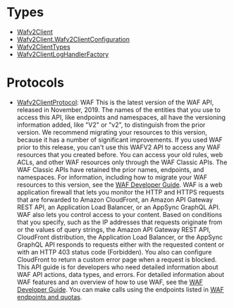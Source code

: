 # Types

  - [Wafv2Client](/aws-sdk-swift/reference/0.x/AWSWAFV2/Wafv2Client)
  - [Wafv2Client.Wafv2ClientConfiguration](/aws-sdk-swift/reference/0.x/AWSWAFV2/Wafv2Client_Wafv2ClientConfiguration)
  - [Wafv2ClientTypes](/aws-sdk-swift/reference/0.x/AWSWAFV2/Wafv2ClientTypes)
  - [Wafv2ClientLogHandlerFactory](/aws-sdk-swift/reference/0.x/AWSWAFV2/Wafv2ClientLogHandlerFactory)

# Protocols

  - [Wafv2ClientProtocol](/aws-sdk-swift/reference/0.x/AWSWAFV2/Wafv2ClientProtocol):
    WAF This is the latest version of the WAF API, released in November, 2019. The names of the entities that you use to access this API, like endpoints and namespaces, all have the versioning information added, like "V2" or "v2", to distinguish from the prior version. We recommend migrating your resources to this version, because it has a number of significant improvements. If you used WAF prior to this release, you can't use this WAFV2 API to access any WAF resources that you created before. You can access your old rules, web ACLs, and other WAF resources only through the WAF Classic APIs. The WAF Classic APIs have retained the prior names, endpoints, and namespaces. For information, including how to migrate your WAF resources to this version, see the [WAF Developer Guide](https://docs.aws.amazon.com/waf/latest/developerguide/waf-chapter.html). WAF is a web application firewall that lets you monitor the HTTP and HTTPS requests that are forwarded to Amazon CloudFront, an Amazon API Gateway REST API, an Application Load Balancer, or an AppSync GraphQL API. WAF also lets you control access to your content. Based on conditions that you specify, such as the IP addresses that requests originate from or the values of query strings, the Amazon API Gateway REST API, CloudFront distribution, the Application Load Balancer, or the AppSync GraphQL API responds to requests either with the requested content or with an HTTP 403 status code (Forbidden). You also can configure CloudFront to return a custom error page when a request is blocked. This API guide is for developers who need detailed information about WAF API actions, data types, and errors. For detailed information about WAF features and an overview of how to use WAF, see the [WAF Developer Guide](https://docs.aws.amazon.com/waf/latest/developerguide/what-is-aws-waf.html). You can make calls using the endpoints listed in [WAF endpoints and quotas](https://docs.aws.amazon.com/general/latest/gr/waf.html).
